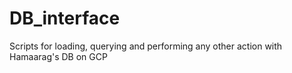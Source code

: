 # DB_interface
Scripts for loading, querying and performing any other action with Hamaarag's DB on GCP
